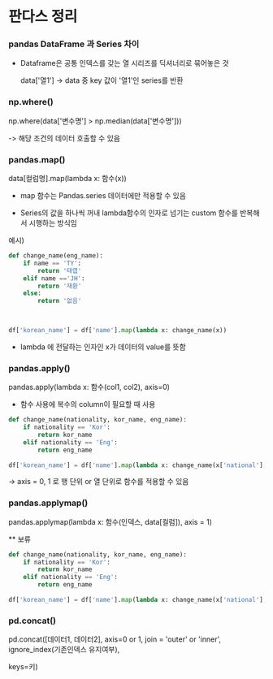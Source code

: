 # 판다스 정리



### pandas DataFrame 과 Series 차이



- Dataframe은 공통 인덱스를 갖는 열 시리즈를 딕셔너리로 묶어놓은 것

  data['열1'] -> data 중 key 값이 '열1'인 series를 반환



### np.where()

np.where(data['변수명'] > np.median(data['변수명']))

-> 해당 조건의 데이터 호출할 수 있음



### pandas.map()



data[컬럼명].map(lambda x: 함수(x))

* map 함수는 Pandas.series 데이터에만 적용할 수 있음

* Series의 값을 하나씩 꺼내 lambda함수의 인자로 넘기는 custom 함수를 반복해서 시행하는 방식임

예시)

```python
def change_name(eng_name):
    if name == 'TY':
        return '태엽'
    elif name =='JH':
        return '재환'
    else:
        return '없음'
    


df['korean_name'] = df['name'].map(lambda x: change_name(x))
```

* lambda 에 전달하는 인자인 x가 데이터의 value를 뜻함

### pandas.apply()

pandas.apply(lambda x: 함수(col1, col2), axis=0)

* 함수 사용에 복수의 column이 필요할 때 사용

```python
def change_name(nationality, kor_name, eng_name):
    if nationality == 'Kor':
        return kor_name
    elif nationality == 'Eng':
        return eng_name
    
df['korean_name'] = df['name'].map(lambda x: change_name(x['national'],x['kor_nm'],x['eng_nm']))
```

->  axis = 0, 1 로 행 단위 or 열 단위로 함수를 적용할 수 있음



### pandas.applymap()

pandas.applymap(lambda x: 함수(인덱스, data[컬럼]), axis = 1)



** 보류

```python
def change_name(nationality, kor_name, eng_name):
    if nationality == 'Kor':
        return kor_name
    elif nationality == 'Eng':
        return eng_name
    
df['korean_name'] = df['name'].map(lambda x: change_name(x['national'],x['kor_nm'],x['eng_nm']))
```



### pd.concat()



pd.concat([데이터1, 데이터2], axis=0 or 1, join = 'outer' or 'inner', ignore_index(기존인덱스 유지여부),

keys=키)

